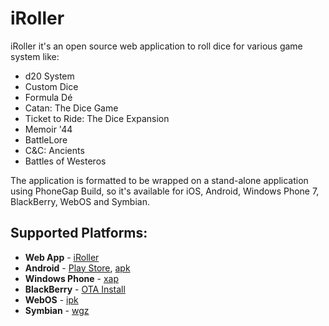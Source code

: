 # iRoller

iRoller it's an open source web application to roll dice for various game system like:

* d20 System 
* Custom Dice
* Formula Dé
* Catan: The Dice Game
* Ticket to Ride: The Dice Expansion
* Memoir '44
* BattleLore
* C&C: Ancients
* Battles of Westeros

The application is formatted to be wrapped on a stand-alone application using PhoneGap Build, so it's available for iOS, Android, Windows Phone 7, BlackBerry, WebOS and Symbian.

## Supported Platforms:

* **Web App** - [iRoller](http://iroller.venerons.altervista.org)
* **Android** - [Play Store](https://play.google.com/store/apps/details?id=org.veneronslabs.iroller), [apk](https://build.phonegap.com/apps/74728/download/android/?qr_key=kF1RCDByYZMVQLC3e2pr)
* **Windows Phone** - [xap](https://build.phonegap.com/apps/74728/download/winphone/?qr_key=kF1RCDByYZMVQLC3e2pr)
* **BlackBerry** - [OTA Install](https://build.phonegap.com/apps/74728/download/blackberry/?qr_key=kF1RCDByYZMVQLC3e2pr)
* **WebOS** - [ipk](https://build.phonegap.com/apps/74728/download/webos/?qr_key=kF1RCDByYZMVQLC3e2pr)
* **Symbian** - [wgz](https://build.phonegap.com/apps/74728/download/symbian/?qr_key=kF1RCDByYZMVQLC3e2pr)